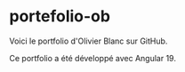 # portefolio-ob

Voici le portfolio d'Olivier Blanc sur GitHub.

Ce portfolio a été développé avec Angular 19.